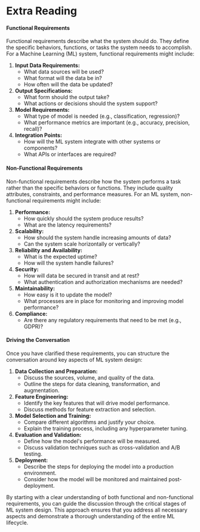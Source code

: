 # Extra Reading

#### Functional Requirements

Functional requirements describe what the system should do. They define the specific behaviors, functions, or tasks the system needs to accomplish. For a Machine Learning (ML) system, functional requirements might include:

1. **Input Data Requirements:**
   * What data sources will be used?
   * What format will the data be in?
   * How often will the data be updated?
2. **Output Specifications:**
   * What form should the output take?
   * What actions or decisions should the system support?
3. **Model Requirements:**
   * What type of model is needed (e.g., classification, regression)?
   * What performance metrics are important (e.g., accuracy, precision, recall)?
4. **Integration Points:**
   * How will the ML system integrate with other systems or components?
   * What APIs or interfaces are required?

#### Non-Functional Requirements

Non-functional requirements describe how the system performs a task rather than the specific behaviors or functions. They include quality attributes, constraints, and performance measures. For an ML system, non-functional requirements might include:

1. **Performance:**
   * How quickly should the system produce results?
   * What are the latency requirements?
2. **Scalability:**
   * How should the system handle increasing amounts of data?
   * Can the system scale horizontally or vertically?
3. **Reliability and Availability:**
   * What is the expected uptime?
   * How will the system handle failures?
4. **Security:**
   * How will data be secured in transit and at rest?
   * What authentication and authorization mechanisms are needed?
5. **Maintainability:**
   * How easy is it to update the model?
   * What processes are in place for monitoring and improving model performance?
6. **Compliance:**
   * Are there any regulatory requirements that need to be met (e.g., GDPR)?

#### Driving the Conversation

Once you have clarified these requirements, you can structure the conversation around key aspects of ML system design:

1. **Data Collection and Preparation:**
   * Discuss the sources, volume, and quality of the data.
   * Outline the steps for data cleaning, transformation, and augmentation.
2. **Feature Engineering:**
   * Identify the key features that will drive model performance.
   * Discuss methods for feature extraction and selection.
3. **Model Selection and Training:**
   * Compare different algorithms and justify your choice.
   * Explain the training process, including any hyperparameter tuning.
4. **Evaluation and Validation:**
   * Define how the model's performance will be measured.
   * Discuss validation techniques such as cross-validation and A/B testing.
5. **Deployment:**
   * Describe the steps for deploying the model into a production environment.
   * Consider how the model will be monitored and maintained post-deployment.

By starting with a clear understanding of both functional and non-functional requirements, you can guide the discussion through the critical stages of ML system design. This approach ensures that you address all necessary aspects and demonstrate a thorough understanding of the entire ML lifecycle.

